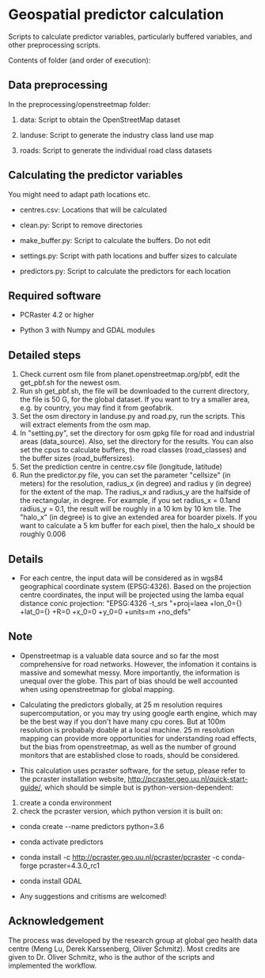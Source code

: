 # Geospatial predictor calculation


Scripts to calculate predictor variables, particularly buffered variables, and other preprocessing scripts. 


Contents of folder (and order of execution):

## Data preprocessing

In the preprocessing/openstreetmap folder:

  1. data: Script to obtain the OpenStreetMap dataset

  2. landuse: Script to generate the industry class land use map

  3. roads: Script to generate the individual road class datasets

## Calculating the predictor variables

You might need to adapt path locations etc.

  * centres.csv: Locations that will be calculated

  * clean.py: Script to remove directories

  * make_buffer.py: Script to calculate the buffers. Do not edit

  * settings.py: Script with path locations and buffer sizes to calculate

  * predictors.py: Script to calculate the predictors for each location


## Required software

  * PCRaster 4.2 or higher

  * Python 3 with Numpy and GDAL modules

## Detailed steps
  1. Check current osm file from planet.openstreetmap.org/pbf, edit the get_pbf.sh for the newest osm. 
  2. Run sh get_pbf.sh, the file will be downloaded to the current directory, the file is 50 G, for the global dataset. If you want to try a smaller area, e.g. by country, you may find it from geofabrik.
  3. Set the osm directory in landuse.py and road.py, run the scripts. This will extract elements from the osm map. 
  4. In "setting.py", set the directory for osm gpkg file for road and industrial areas (data_source). Also, set the directory for the results. You can also set the cpus to calculate buffers, the road classes (road_classes) and the buffer sizes (road_buffersizes). 
  5. Set the prediction centre in centre.csv file (longitude, latitude)
  6. Run the predictor.py file, you can set the parameter "cellsize" (in meters) for the resolution, radius_x (in degree) and radius y (in degree) for the extent of the map. The radius_x and radius_y are the halfside of the rectangular, in degree. For example, if you set radius_x = 0.1and radius_y = 0.1, the result will be roughly in a 10 km by 10 km tile. The "halo_x" (in degree) is to give an extended area for boarder pixels. If you want to calculate a 5 km buffer for each pixel, then the halo_x should be roughly 0.006


## Details
  * For each centre, the input data will be considered as in wgs84 geographical coordinate system (EPSG:4326). Based on the projection centre coordinates, the input will be projected using the lamba equal distance conic projection: "EPSG:4326 -t_srs "+proj=laea +lon_0={} +lat_0={} +R=0 +x_0=0 +y_0=0 +units=m +no_defs"
  


## Note
* Openstreetmap is a valuable data source and so far the most comprehensive for road networks. However, the infomation it contains is massive and somewhat messy. More importantly, the information is unequal over the globe. This part of bias should be well accounted when using openstreetmap for global mapping.

* Calculating the predictors globally, at 25 m resolution requires supercomputation, or you may try using google earth engine, which may be the best way if you don't have many cpu cores. But at 100m resolution is probabaly doable at a local machine. 25 m resolution mapping can provide more opportunities for understanding road effects, but the bias from openstreetmap, as well as the number of ground monitors that are established close to roads, should be considered.  

* This calculation uses pcraster software, for the setup, please refer to the pcraster installation website, http://pcraster.geo.uu.nl/quick-start-guide/, which should be simple but is python-version-dependent:
1. create a conda environment
2. check the pcraster version, which python version it is built on:
* conda create --name predictors python=3.6
* conda activate predictors
* conda install -c http://pcraster.geo.uu.nl/pcraster/pcraster -c conda-forge pcraster=4.3.0_rc1 
* conda install GDAL

* Any suggestions and critisms are welcomed! 

## Acknowledgement
The process was developed by the research group at global geo health data centre (Meng Lu, Derek Karssenberg, Oliver Schmitz). Most credits are given to Dr. Oliver Schmitz, who is the author of the scripts and implemented the workflow. 
